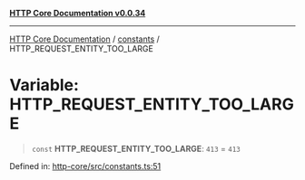 [**HTTP Core Documentation v0.0.34**](../../README.md)

***

[HTTP Core Documentation](../../modules.md) / [constants](../README.md) / HTTP\_REQUEST\_ENTITY\_TOO\_LARGE

# Variable: HTTP\_REQUEST\_ENTITY\_TOO\_LARGE

> `const` **HTTP\_REQUEST\_ENTITY\_TOO\_LARGE**: `413` = `413`

Defined in: [http-core/src/constants.ts:51](https://github.com/stonemjs/http-core/blob/eaa01dbfed8a1d56fab239821e27802dd54ab017/src/constants.ts#L51)
